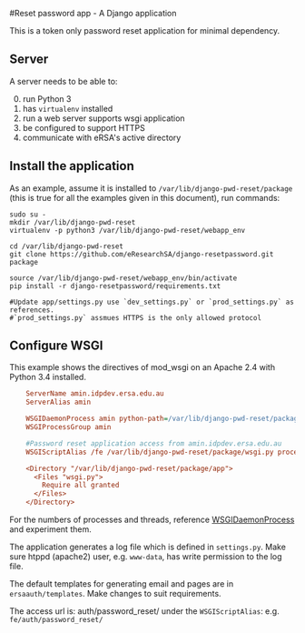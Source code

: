 #Reset password app - A Django application

This is a token only password reset application for minimal dependency.

## Server
A server needs to be able to:

0. run Python 3
0. has `virtualenv` installed
0. run a web server supports wsgi application
0. be configured to support HTTPS
0. communicate with eRSA's active directory

## Install the application

As an example, assume it is installed to `/var/lib/django-pwd-reset/package` (this is true for all the examples given in this document), run commands:

```shell
sudo su -
mkdir /var/lib/django-pwd-reset
virtualenv -p python3 /var/lib/django-pwd-reset/webapp_env

cd /var/lib/django-pwd-reset
git clone https://github.com/eResearchSA/django-resetpassword.git package

source /var/lib/django-pwd-reset/webapp_env/bin/activate
pip install -r django-resetpassword/requirements.txt

#Update app/settings.py use `dev_settings.py` or `prod_settings.py` as references.
#`prod_settings.py` assmues HTTPS is the only allowed protocol
```

## Configure WSGI

This example shows the directives of mod_wsgi on an Apache 2.4 with Python 3.4 installed.

```INI
    ServerName amin.idpdev.ersa.edu.au
    ServerAlias amin

    WSGIDaemonProcess amin python-path=/var/lib/django-pwd-reset/package/:/var/lib/django-pwd-reset/webapp_env/lib/python3.4/site-packages
    WSGIProcessGroup amin

    #Password reset application access from amin.idpdev.ersa.edu.au
    WSGIScriptAlias /fe /var/lib/django-pwd-reset/package/wsgi.py process-group=amin

    <Directory "/var/lib/django-pwd-reset/package/app">
      <Files "wsgi.py">
        Require all granted
      </Files>
    </Directory>
```

For the numbers of processes and threads, reference [WSGIDaemonProcess](https://code.google.com/p/modwsgi/wiki/ConfigurationDirectives#WSGIDaemonProcess)
and experiment them.

The application generates a log file which is defined in `settings.py`. Make sure htppd (apache2) user, e.g. `www-data`, has write permission to the log file.

The default templates for generating email and pages are in `ersaauth/templates`. Make changes to suit requirements.

The access url is: auth/password_reset/ under the `WSGIScriptAlias`: e.g. `fe/auth/password_reset/`
